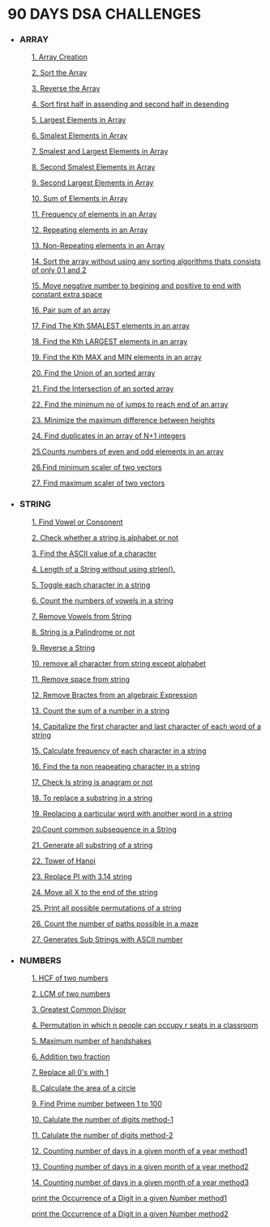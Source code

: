<div>
    <h1> 90 DAYS DSA CHALLENGES</h1>            
    <ul>
    <h3><li>ARRAY</li></h3>
    <p><ol><a href="https://github.com/99monisha/90-DAYS-DSA-CHALLENGES/blob/master/ARRAY/array%20creation/array.cpp">1. Array Creation</a></ol></p>
     <p><ol><a href="https://github.com/99monisha/90-DAYS-DSA-CHALLENGES/blob/master/ARRAY/sort%20array/sort.cpp">2. Sort the Array</a></ol></p>
      <p><ol><a href="https://github.com/99monisha/90-DAYS-DSA-CHALLENGES/blob/master/ARRAY/reverse/reverse.cpp">3. Reverse the Array</a></ol></p>
        <p><ol><a href="https://github.com/99monisha/90-DAYS-DSA-CHALLENGES/blob/master/ARRAY/sort%20asdes/asdes.cpp">4. Sort first half in assending and second half in             desending</a></ol></p>
        <p><ol><a href="https://github.com/99monisha/90-DAYS-DSA-CHALLENGES/blob/master/ARRAY/largest%20element/large.cpp">5. Largest Elements in Array</a></ol></p>
    <p><ol><a href="https://github.com/99monisha/90-DAYS-DSA-CHALLENGES/blob/master/ARRAY/Smallest%20elements/small.cpp">6. Smalest Elements in Array</a></ol></p>
     <p><ol><a href="https://github.com/99monisha/90-DAYS-DSA-CHALLENGES/blob/master/ARRAY/smallest%20and%20largest/smalllarge.cpp">7. Smalest and Largest Elements in Array</a></ol></p>
     <p><ol><a href="https://github.com/99monisha/90-DAYS-DSA-CHALLENGES/blob/master/ARRAY/second%20smallest%20elements/secondsmall.cpp">8. Second Smalest Elements in Array</a></ol></p>
     <p><ol><a href="https://github.com/99monisha/90-DAYS-DSA-CHALLENGES/blob/master/ARRAY/second%20largest%20element/secLarge.cpp">9. Second Largest Elements in Array</a></ol></p>
      <p><ol><a href="https://github.com/99monisha/90-DAYS-DSA-CHALLENGES/blob/master/ARRAY/sum%20array/sum.cpp">10. Sum of Elements in Array</a></ol></p>
      <p><ol><a href="https://github.com/99monisha/90-DAYS-DSA-CHALLENGES/blob/master/ARRAY/Frequency-array/freq.cpp">11. Frequency of elements in an Array</a></ol></p>
 <p><ol><a href="https://github.com/99monisha/90-DAYS-DSA-CHALLENGES/blob/master/ARRAY/Repeating%20Element/repeat.cpp">12. Repeating elements in an Array</a></ol></p>
      <p><ol><a href="https://github.com/99monisha/90-DAYS-DSA-CHALLENGES/blob/master/ARRAY/Non%20repeating%20element/non.cpp">13. Non-Repeating elements in an Array</a></ol></p>
      <p><ol><a href="https://github.com/99monisha/90-DAYS-DSA-CHALLENGES/blob/master/ARRAY/Arange%200%2C1%2C2/arange.cpp">14. Sort the array without using any sorting algorithms thats consists of only 0,1 and 2</a></ol></p>
        <p><ol><a href="https://github.com/99monisha/90-DAYS-DSA-CHALLENGES/blob/master/ARRAY/Rearrange/rearr.cpp">15. Move negative number to begining and positive to end with constant extra space</a></ol></p>
      <p><ol><a href="https://github.com/99monisha/90-DAYS-DSA-CHALLENGES/blob/master/ARRAY/pair%20of%20sum/pair.cpp">16. Pair sum of an array</a></ol></p>
      <p><ol><a href="https://github.com/99monisha/90-DAYS-DSA-CHALLENGES/blob/master/ARRAY/kth%20%20smallest%20elements/kth.cpp">17. Find The Kth SMALEST elements in an array</a></ol></p>
      <p><ol><a href="https://github.com/99monisha/90-DAYS-DSA-CHALLENGES/blob/master/ARRAY/kth%20largest%20elements/largest.cpp">18. Find the Kth LARGEST elements in an array</a></ol></p>
      <p><ol><a href="https://github.com/99monisha/90-DAYS-DSA-CHALLENGES/blob/master/ARRAY/Kth%20small%20and%20large/SmLg.cpp">19. Find the Kth MAX and MIN elements in an array</a></ol></p>
        <p><ol><a href="https://github.com/99monisha/90-DAYS-DSA-CHALLENGES/blob/master/ARRAY/Union/union.cpp">20. Find the Union of an sorted array</a></ol></p>
      <p><ol><a href="https://github.com/99monisha/90-DAYS-DSA-CHALLENGES/blob/master/ARRAY/Intersection/inter.cpp">21. Find the Intersection of an sorted array</a></ol></p>
      <p><ol><a href="https://github.com/99monisha/90-DAYS-DSA-CHALLENGES/blob/master/ARRAY/minimum%20jums/mini.cpp">22. Find the minimum no of jumps to reach end of an array</a></ol></p>
      <p><ol><a href="https://github.com/99monisha/90-DAYS-DSA-CHALLENGES/blob/master/ARRAY/height%20minimize/height.cpp">23. Minimize the maximum difference between heights</a></ol></p>
      <p><ol><a href="https://github.com/99monisha/90-DAYS-DSA-CHALLENGES/blob/master/ARRAY/duplicate%20N%2B1/dupli.cpp">24. Find duplicates in an array of N+1 integers</a></ol></p>
        <p><ol><a href="https://github.com/99monisha/90-DAYS-DSA-CHALLENGES/blob/master/ARRAY/count%20odd%20even/oddeve.cpp">25.Counts numbers of even and odd elements in an array</a></ol></p>
      <p><ol><a href="https://github.com/99monisha/90-DAYS-DSA-CHALLENGES/blob/master/ARRAY/minimum%20scalar%20product/minscaler.cpp">26.Find minimum scaler of two vectors</a></ol></p>
      <p><ol><a href="https://github.com/99monisha/90-DAYS-DSA-CHALLENGES/blob/master/ARRAY/maxium%20scaler/maxscaler.cpp">27. Find maximum scaler of two vectors</a></ol></p>
       <h3><li>STRING</li></h3>
      <p><ol><a href="https://github.com/99monisha/90-DAYS-DSA-CHALLENGES/blob/master/STRING/pro-1/vowelorcon.cpp">1. Find Vowel or Consonent</a></ol></p>
      <p><ol><a href="https://github.com/99monisha/90-DAYS-DSA-CHALLENGES/blob/master/STRING/pro-2/alpha.cpp">2. Check whether a string is alphabet or not</a></ol></p>
        <p><ol><a href="https://github.com/99monisha/90-DAYS-DSA-CHALLENGES/blob/master/STRING/pro-3/ascii.cpp">3. Find the ASCII value of a character</a></ol></p>
      <p><ol><a href="https://github.com/99monisha/90-DAYS-DSA-CHALLENGES/blob/master/STRING/pro-4/length.cpp">4. Length of a String without using strlen().</a></ol></p>
      <p><ol><a href="https://github.com/99monisha/90-DAYS-DSA-CHALLENGES/blob/master/STRING/pro-5/togglechar.cpp">5. Toggle each character in a string</a></ol></p>
      <p><ol><a href="https://github.com/99monisha/90-DAYS-DSA-CHALLENGES/blob/master/STRING/pro-6/vowlcount.cpp">6. Count the numbers of  vowels in a string</a></ol></p>
      <p><ol><a href="https://github.com/99monisha/90-DAYS-DSA-CHALLENGES/blob/master/STRING/pro-7/remvowl.cpp">7. Remove Vowels from String</a></ol></p>
        <p><ol><a href="https://github.com/99monisha/90-DAYS-DSA-CHALLENGES/blob/master/STRING/pro-8/palindrome.cpp">8. String is a Palindrome or not</a></ol></p>
      <p><ol><a href="https://github.com/99monisha/90-DAYS-DSA-CHALLENGES/blob/master/STRING/pro-9/reverse.cpp">9. Reverse a String</a></ol></p>
      <p><ol><a href="https://github.com/99monisha/90-DAYS-DSA-CHALLENGES/blob/master/STRING/pro-10/remchar.cpp">10. remove all character from string except alphabet</a></ol></p>
      <p><ol><a href="https://github.com/99monisha/90-DAYS-DSA-CHALLENGES/blob/master/STRING/pro-11/spacerem.cpp">11. Remove space from string</a></ol></p>
      <p><ol><a href="https://github.com/99monisha/90-DAYS-DSA-CHALLENGES/blob/master/STRING/pro-12/rembractes.cpp">12. Remove Bractes from an algebraic Expression</a></ol></p>
        <p><ol><a href="https://github.com/99monisha/90-DAYS-DSA-CHALLENGES/blob/master/STRING/pro-13/sum.cpp">13. Count the sum of a number in a string</a></ol></p>
      <p><ol><a href="https://github.com/99monisha/90-DAYS-DSA-CHALLENGES/blob/master/STRING/prob-14/capi.cpp">14. Capitalize the first character and last character of each word of a string </a></ol></p>
      <p><ol><a href="https://github.com/99monisha/90-DAYS-DSA-CHALLENGES/blob/master/STRING/pro-15/frequency.cpp">15. Calculate frequency of each character in a string</a></ol></p>
      <p><ol><a href="https://github.com/99monisha/90-DAYS-DSA-CHALLENGES/blob/master/STRING/pro-16/nonrepeat.cpp">16. Find the ta non reapeating character in a string</a></ol></p>
      <p><ol><a href="https://github.com/99monisha/90-DAYS-DSA-CHALLENGES/blob/master/STRING/pro-17/anagram.cpp">17. Check Is string is anagram or not</a></ol></p>
      <p><ol><a href="https://github.com/99monisha/90-DAYS-DSA-CHALLENGES/blob/master/STRING/pro-18/resub.cpp">18. To replace a substring in a string</a></ol></p>
      <p><ol><a href="https://github.com/99monisha/90-DAYS-DSA-CHALLENGES/blob/master/STRING/pro-19/word.cpp">19. Replacing a particular word with another word in a string</a></ol></p>
      <p><ol><a href="https://github.com/99monisha/90-DAYS-DSA-CHALLENGES/blob/master/STRING/pro-20/subsequenc.cpp">20.Count common subsequence in a String </a></ol></p>
      <p><ol><a href="https://github.com/99monisha/90-DAYS-DSA-CHALLENGES/blob/master/STRING/pro-21/subsstring.cpp">21. Generate all substring of a string</a></ol></p>
      <p><ol><a href="https://github.com/99monisha/90-DAYS-DSA-CHALLENGES/blob/master/STRING/pro-22/tower.cpp">22. Tower of Hanoi</a></ol></p>
      <p><ol><a href="https://github.com/99monisha/90-DAYS-DSA-CHALLENGES/blob/master/STRING/pro-23/replacepi.cpp">23. Replace PI with 3.14 string</a></ol></p>
      <p><ol><a href="https://github.com/99monisha/90-DAYS-DSA-CHALLENGES/blob/master/STRING/pro-24/moveX.cpp">24. Move all X to the end of the string</a></ol></p>
      <p><ol><a href="https://github.com/99monisha/90-DAYS-DSA-CHALLENGES/blob/master/STRING/pro-25/permutation.cpp">25. Print all possible permutations of a string</a></ol></p>
      <p><ol><a href="https://github.com/99monisha/90-DAYS-DSA-CHALLENGES/blob/master/STRING/pro-26/maze.cpp">26. Count the number of paths possible in a maze</a></ol></p>
      <p><ol><a href="https://github.com/99monisha/90-DAYS-DSA-CHALLENGES/blob/master/STRING/pro-27/ascii.cpp">27. Generates Sub Strings with ASCII number </a></ol></p>
       <h3><li>NUMBERS</li></h3>
      <p><ol><a href="https://github.com/99monisha/90-DAYS-DSA-CHALLENGES/blob/master/NUMBERS/pro-1/hcf.cpp">1. HCF of two numbers</a></ol></p>
      <p><ol><a href="https://github.com/99monisha/90-DAYS-DSA-CHALLENGES/blob/master/NUMBERS/pro-2/lcm.cpp">2. LCM of two numbers</a></ol></p>
      <p><ol><a href="https://github.com/99monisha/90-DAYS-DSA-CHALLENGES/blob/master/NUMBERS/pro-3/Gdivisor.cpp">3. Greatest Common Divisor</a></ol></p>
      <p><ol><a href="https://github.com/99monisha/90-DAYS-DSA-CHALLENGES/blob/master/NUMBERS/pro-4/permu.cpp">4. Permutation in which n people can occupy r seats in a classroom</a></ol></p>
      <p><ol><a href="https://github.com/99monisha/90-DAYS-DSA-CHALLENGES/blob/master/NUMBERS/pro-5/handshakes.cpp">5. Maximum number of handshakes </a></ol></p>
      <p><ol><a href="https://github.com/99monisha/90-DAYS-DSA-CHALLENGES/blob/master/NUMBERS/pro-6/fraction.cpp">6. Addition two fraction</a></ol></p>
      <p><ol><a href="https://github.com/99monisha/90-DAYS-DSA-CHALLENGES/blob/master/NUMBERS/pro-7/one.cpp">7. Replace all 0's with 1 </a></ol></p>
      <p><ol><a href="https://github.com/99monisha/90-DAYS-DSA-CHALLENGES/blob/master/NUMBERS/pro-8/area.cpp">8. Calculate the area of a circle</a></ol></p>
      <p><ol><a href="https://github.com/99monisha/90-DAYS-DSA-CHALLENGES/blob/master/NUMBERS/pro-9/prime.cpp">9. Find Prime number between 1 to 100</a></ol></p>
      <p><ol><a href="https://github.com/99monisha/90-DAYS-DSA-CHALLENGES/blob/master/NUMBERS/pro-10/one.cpp">10. Calulate the number of digits method-1</a></ol></p>
      <p><ol><a href="https://github.com/99monisha/90-DAYS-DSA-CHALLENGES/blob/master/NUMBERS/pro-10/num.cpp">11. Calulate the number of digits method-2</a></ol></p>
      <p><ol><a href="https://github.com/99monisha/90-DAYS-DSA-CHALLENGES/blob/master/NUMBERS/pro-11/day.cpp">12. Counting number of days in a given month of a year method1</a></ol></p>
      <p><ol><a href="https://github.com/99monisha/90-DAYS-DSA-CHALLENGES/blob/master/NUMBERS/pro-11/daymonth.cpp">13. Counting number of days in a given month of a year method2</a></ol></p>
      <p><ol><a href="https://github.com/99monisha/90-DAYS-DSA-CHALLENGES/blob/master/NUMBERS/pro-11/dayyear.cpp">14. Counting number of days in a given month of a year method3</a></ol></p>
      <p><ol><a href="https://github.com/99monisha/90-DAYS-DSA-CHALLENGES/blob/master/NUMBERS/pro-12/xdigt.cpp">print the Occurrence of a Digit in a given Number method1</a></ol></p>
      <p><ol><a href="https://github.com/99monisha/90-DAYS-DSA-CHALLENGES/blob/master/NUMBERS/pro-12/xxdigt.cpp">print the Occurrence of a Digit in a given Number method2</a></ol></p>
      <p><ol><a href=""></a></ol></p>
      <p><ol><a href=""></a></ol></p>
      <p><ol><a href=""></a></ol></p>
      <p><ol><a href=""></a></ol></p>
      <p><ol><a href=""></a></ol></p>
      <p><ol><a href=""></a></ol></p>
      <p><ol><a href=""></a></ol></p>
      <p><ol><a href=""></a></ol></p>
      <p><ol><a href=""></a></ol></p>
      <p><ol><a href=""></a></ol></p>
      <p><ol><a href=""></a></ol></p>
      <p><ol><a href=""></a></ol></p>
      <p><ol><a href=""></a></ol></p>
      <p><ol><a href=""></a></ol></p>
      <p><ol><a href=""></a></ol></p>
      <p><ol><a href=""></a></ol></p>
      <p><ol><a href=""></a></ol></p>
      <p><ol><a href=""></a></ol></p>
      <p><ol><a href=""></a></ol></p>
      <p><ol><a href=""></a></ol></p>
      <p><ol><a href=""></a></ol></p>
      <p><ol><a href=""></a></ol></p>
      <p><ol><a href=""></a></ol></p>
      <p><ol><a href=""></a></ol></p>
      <p><ol><a href=""></a></ol></p>
      <p><ol><a href=""></a></ol></p>
      <p><ol><a href=""></a></ol></p>
      <p><ol><a href=""></a></ol></p>
      <p><ol><a href=""></a></ol></p>
      <p><ol><a href=""></a></ol></p>
      <p><ol><a href=""></a></ol></p>
      <p><ol><a href=""></a></ol></p>
      <p><ol><a href=""></a></ol></p>
      <p><ol><a href=""></a></ol></p>
      <p><ol><a href=""></a></ol></p>
      <p><ol><a href=""></a></ol></p>
      <p><ol><a href=""></a></ol></p>
      <p><ol><a href=""></a></ol></p>
      <p><ol><a href=""></a></ol></p>
      <p><ol><a href=""></a></ol></p>
      <p><ol><a href=""></a></ol></p>
      <p><ol><a href=""></a></ol></p>
      <p><ol><a href=""></a></ol></p>
      <p><ol><a href=""></a></ol></p>
      <p><ol><a href=""></a></ol></p>
      <p><ol><a href=""></a></ol></p>
      <p><ol><a href=""></a></ol></p>
      <p><ol><a href=""></a></ol></p>
      <p><ol><a href=""></a></ol></p>
      <p><ol><a href=""></a></ol></p>
      <p><ol><a href=""></a></ol></p>
      <p><ol><a href=""></a></ol></p>
      <p><ol><a href=""></a></ol></p>
      <p><ol><a href=""></a></ol></p>
      <p><ol><a href=""></a></ol></p>
      <p><ol><a href=""></a></ol></p>
      <p><ol><a href=""></a></ol></p>
      <p><ol><a href=""></a></ol></p>
      <p><ol><a href=""></a></ol></p>
      <p><ol><a href=""></a></ol></p>
      <p><ol><a href=""></a></ol></p>
      <p><ol><a href=""></a></ol></p>
      <p><ol><a href=""></a></ol></p>
      <p><ol><a href=""></a></ol></p>
      <p><ol><a href=""></a></ol></p>
      <p><ol><a href=""></a></ol></p>
      <p><ol><a href=""></a></ol></p>
      <p><ol><a href=""></a></ol></p>
      <p><ol><a href=""></a></ol></p>
      <p><ol><a href=""></a></ol></p>
      <p><ol><a href=""></a></ol></p>
      <p><ol><a href=""></a></ol></p>
      <p><ol><a href=""></a></ol></p>
      <p><ol><a href=""></a></ol></p>
      <p><ol><a href=""></a></ol></p>
      <p><ol><a href=""></a></ol></p>
      <p><ol><a href=""></a></ol></p>
      <p><ol><a href=""></a></ol></p>
      <p><ol><a href=""></a></ol></p>
      <p><ol><a href=""></a></ol></p>
</ul>
    
